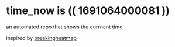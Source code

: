 # time_now is (( 1691064000081 ))

an automated repo that shows the currnent time

inspired by [breakingheatmap](https://github.com/breakingheatmap/breakingheatmap)